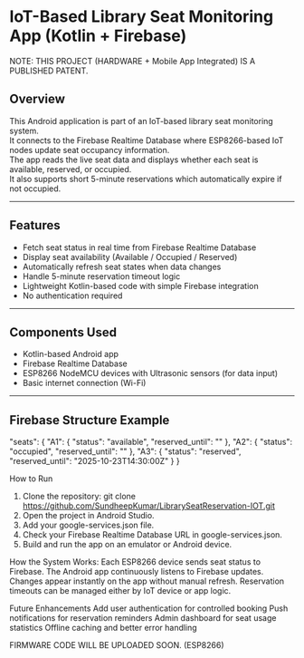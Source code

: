 # IoT-Based Library Seat Monitoring App (Kotlin + Firebase)

NOTE: THIS PROJECT (HARDWARE + Mobile App Integrated) IS A PUBLISHED PATENT.

## Overview
This Android application is part of an IoT-based library seat monitoring system.  
It connects to the Firebase Realtime Database where ESP8266-based IoT nodes update seat occupancy information.  
The app reads the live seat data and displays whether each seat is available, reserved, or occupied.  
It also supports short 5-minute reservations which automatically expire if not occupied.

---

## Features
- Fetch seat status in real time from Firebase Realtime Database
- Display seat availability (Available / Occupied / Reserved)
- Automatically refresh seat states when data changes
- Handle 5-minute reservation timeout logic
- Lightweight Kotlin-based code with simple Firebase integration
- No authentication required

---

## Components Used
- Kotlin-based Android app
- Firebase Realtime Database
- ESP8266 NodeMCU devices with Ultrasonic sensors (for data input)
- Basic internet connection (Wi-Fi)

---

## Firebase Structure Example
"seats": {
"A1": {
"status": "available",
"reserved_until": ""
},
"A2": {
"status": "occupied",
"reserved_until": ""
},
"A3": {
"status": "reserved",
"reserved_until": "2025-10-23T14:30:00Z"
}
}

How to Run

1. Clone the repository:
git clone https://github.com/SundheepKumar/LibrarySeatReservation-IOT.git
2. Open the project in Android Studio.
3. Add your google-services.json file.
4. Check your Firebase Realtime Database URL in google-services.json.
5. Build and run the app on an emulator or Android device.

How the System Works:
Each ESP8266 device sends seat status to Firebase.
The Android app continuously listens to Firebase updates.
Changes appear instantly on the app without manual refresh.
Reservation timeouts can be managed either by IoT device or app logic.

Future Enhancements
Add user authentication for controlled booking
Push notifications for reservation reminders
Admin dashboard for seat usage statistics
Offline caching and better error handling

FIRMWARE CODE WILL BE UPLOADED SOON. (ESP8266)

